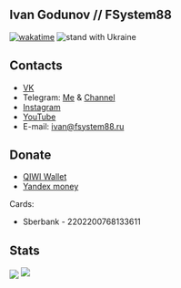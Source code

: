 ## Ivan Godunov // FSystem88
[![wakatime](https://wakatime.com/badge/user/ffd66c49-92d5-4230-8b87-a1ddea6d9ab9.svg)](https://wakatime.com/@ffd66c49-92d5-4230-8b87-a1ddea6d9ab9)
![stand with Ukraine](https://badgen.net/badge/support/UKRAINE/?color=0057B8&labelColor=FFD700)

## Contacts
- <a href="https://vk.com/fsystem88">VK</a>
- Telegram: <a href="https://t.me/FSystem88">Me</a> & <a href="https://t.me/FS88ch">Channel</a>
- <a href="https://instagram.com/fsystem88">Instagram</a>
- <a href="https://www.youtube.com/channel/UC1eU8zTeJEKQNxdEtKSmetA">YouTube</a>
- E-mail: <a href="mailto:ivan@fsystem88.ru">ivan@fsystem88.ru</a>

## Donate
- <a href="https://qiwi.com/n/FSYSTEM88">QIWI Wallet</a>
- <a href="https://yoomoney.ru/to/410015440700904">Yandex money</a>

Cards:
- Sberbank - 2202200768133611


## Stats
<img src="https://gpvc.arturio.dev/FSystem88" align="center">
<img src="https://github-readme-stats.vercel.app/api?username=FSystem88&show_icons=true&count_private=true">
